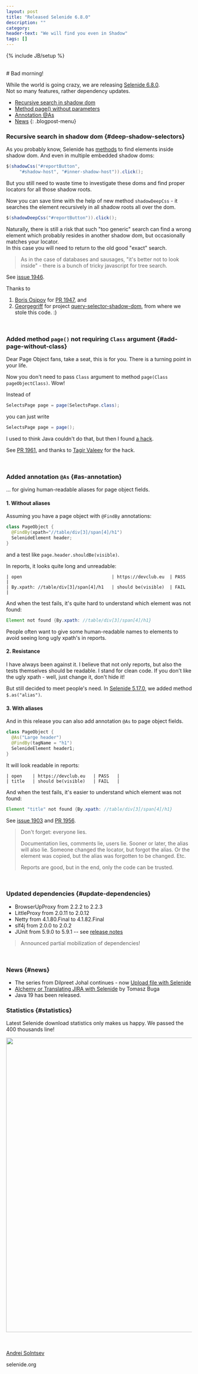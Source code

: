 ```yaml
---
layout: post
title: "Released Selenide 6.8.0"
description: ""
category:
header-text: "We will find you even in Shadow"
tags: []
---
```

{% include JB/setup %}

<br>
# Bad morning!

While the world is going crazy, we are releasing [Selenide 6.8.0](https://github.com/selenide/selenide/milestone/161?closed=1).  
Not so many features, rather dependency updates. 

* [Recursive search in shadow dom](#deep-shadow-selectors)
* [Method page() without parameters](#add-page-without-class)
* [Annotation @As](#as-annotation)
* [News](#news)
{: .blogpost-menu}

### Recursive search in shadow dom {#deep-shadow-selectors}

As you probably know, Selenide has [methods](/2020/03/18/selenide-5.10.0) to find elements inside shadow dom. 
And even in multiple embedded shadow doms:

```java
$(shadowCss("#reportButton", 
     "#shadow-host", "#inner-shadow-host")).click();
```

But you still need to waste time to investigate these doms and find proper locators for all those shadow roots.

Now you can save time with the help of new method `shadowDeepCss` - it searches the element recursively in all shadow roots all over the dom. 

```java
$(shadowDeepCss("#reportButton")).click();
```

Naturally, there is still a risk that such "too generic" search can find a wrong element which probably resides in 
another shadow dom, but occasionally matches your locator.  
In this case you will need to return to the old good "exact" search.  

> As in the case of databases and sausages, "it's better not to look inside" - there is a bunch of tricky javascript for tree search.

See [issue 1946](https://github.com/selenide/selenide/issues/1946).

Thanks to 
1. [Boris Osipov](https://github.com/BorisOsipov) for [PR 1947](https://github.com/selenide/selenide/pull/1947), and
2. [Georgegriff](https://github.com/Georgegriff) for 
   project [query-selector-shadow-dom](https://github.com/Georgegriff/query-selector-shadow-dom), from where we stole this code. :)

<br>


### Added method `page()` not requiring `Class` argument {#add-page-without-class}

Dear Page Object fans, take a seat, this is for you. There is a turning point in your life.

Now you don't need to pass `Class` argument to method `page(Class pageObjectClass)`. Wow!

Instead of
```java
SelectsPage page = page(SelectsPage.class);
```

you can just write
```java
SelectsPage page = page();
```

I used to think Java couldn't do that, but then I found [a hack](https://twitter.com/tagir_valeev/status/1262763570904719361).

See [PR 1961](https://github.com/selenide/selenide/pull/1961),
and thanks to [Tagir Valeev](https://twitter.com/tagir_valeev) for the hack. 

<br>

### Added annotation `@As` {#as-annotation}
... for giving human-readable aliases for page object fields.

#### 1. Without aliases
Assuming you have a page object with `@FindBy` annotations:
```java
class PageObject {
  @FindBy(xpath="//table/div[3]/span[4]/h1")
  SelenideElement header;
}
```
and a test like `page.header.shouldBe(visible)`.

In reports, it looks quite long and unreadable:
```text
| open                                  | https://devclub.eu  | PASS  |
| By.xpath: //table/div[3]/span[4]/h1   | should be(visible)  | FAIL  |
```

And when the test fails, it's quite hard to understand which element was not found:
```java
Element not found {By.xpath: //table/div[3]/span[4]/h1}
```

People often want to give some human-readable names to elements to avoid seeing long ugly xpath's in reports.

#### 2. Resistance
I have always been against it.
I believe that not only reports, but also the tests themselves should be readable. I stand for clean code.
If you don't like the ugly xpath - well, just change it, don't hide it!

But still decided to meet people's need.
In [Selenide 5.17.0](/2020/12/26/selenide-5.17.0/), we added method `$.as("alias")`. 

#### 3. With aliases

And in this release you can also add annotation `@As` to page object fields. 

```java
class PageObject {
  @As("Large header")
  @FindBy(tagName = "h1")
  SelenideElement header1;
}
```

It will look readable in reports:
```text
| open    | https://devclub.eu   | PASS   |
| title   | should be(visible)   | FAIL   |
```

And when the test fails, it's easier to understand which element was not found:
```java
Element "title" not found {By.xpath: //table/div[3]/span[4]/h1}
```
See [issue 1903](https://github.com/selenide/selenide/issues/1903) and [PR 1956](https://github.com/selenide/selenide/pull/1956).

> Don't forget: everyone lies.
>
> Documentation lies, comments lie, users lie.
> Sooner or later, the alias will also lie. Someone changed the locator, but forgot the alias. 
> Or the element was copied, but the alias was forgotten to be changed. Etc.
>
> Reports are good, but in the end, only the code can be trusted.

<br>


### Updated dependencies {#update-dependencies}

* BrowserUpProxy from 2.2.2 to 2.2.3
* LittleProxy from 2.0.11 to 2.0.12
* Netty from 4.1.80.Final to 4.1.82.Final
* slf4j from 2.0.0 to 2.0.2
* JUnit from 5.9.0 to 5.9.1  --  see [release notes](https://junit.org/junit5/docs/5.9.1/release-notes/)

> Announced partial mobilization of dependencies!

<br>

### News {#news}

* The series from Dilpreet Johal continues - now [Upload file with Selenide](https://dev.to/automationbro/upload-file-with-selenide-1f2a)
* [Alchemy or Translating JIRA with Selenide](https://sdet-tomaszbuga.medium.com/test-automation-framework-selenium-with-java-alchemy-or-translating-jira-with-selenide-with-e8831ebfe337) by Tomasz Buga
* Java 19 has been released. 


### Statistics {#statistics}

Latest Selenide download statistics only makes us happy. We passed the 400 thousands line!

<center>
  <img src="{{ BASE_PATH }}/images/2022/09/selenide.downloads.png" width="800"/>
</center>

<br>

<br>

[Andrei Solntsev](http://asolntsev.github.io/)

selenide.org
